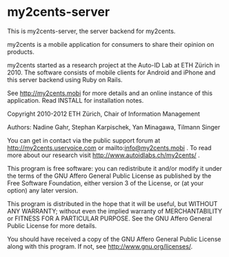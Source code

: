my2cents-server
===============

This is my2cents-server, the server backend for my2cents.

my2cents is a mobile application for consumers to share their opinion on products.

my2cents started as a research project at the Auto-ID Lab at ETH Zürich in 2010. The software consists of mobile clients for Android and iPhone and this server backend using Ruby on Rails.

See http://my2cents.mobi for more details and an online instance of this application. Read INSTALL for installation notes.

Copyright 2010-2012 ETH Zürich, Chair of Information Management

Authors: Nadine Gahr, Stephan Karpischek, Yan Minagawa, Tilmann Singer

You can get in contact via the public support forum at http://my2cents.uservoice.com or mailto:info@my2cents.mobi .
To read more about our research visit http://www.autoidlabs.ch/my2cents/ .

This program is free software: you can redistribute it and/or modify it under the terms of the GNU Affero General Public License as published by the Free Software Foundation, either version 3 of the License, or (at your option) any later version.

This program is distributed in the hope that it will be useful, but WITHOUT ANY WARRANTY; without even the implied warranty of MERCHANTABILITY or FITNESS FOR A PARTICULAR PURPOSE.  See the GNU Affero General Public License for more details.

You should have received a copy of the GNU Affero General Public License along with this program.  If not, see <http://www.gnu.org/licenses/>.